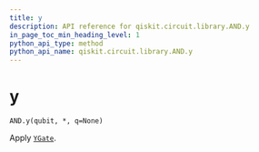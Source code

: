 ```yaml
---
title: y
description: API reference for qiskit.circuit.library.AND.y
in_page_toc_min_heading_level: 1
python_api_type: method
python_api_name: qiskit.circuit.library.AND.y
---
```


# y

<span id="qiskit.circuit.library.AND.y" />

`AND.y(qubit, *, q=None)`

Apply [`YGate`](qiskit.circuit.library.YGate "qiskit.circuit.library.YGate").

